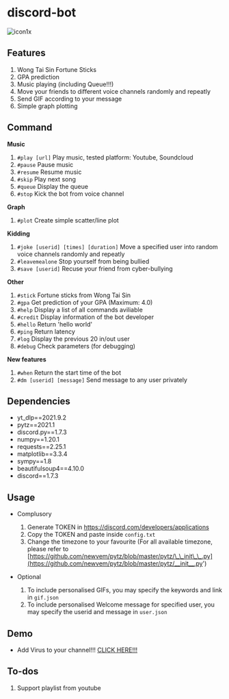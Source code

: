 # discord-bot
![icon1x](https://user-images.githubusercontent.com/24566737/132656284-f0ff6571-631c-4cef-bed7-f575233cbf5f.png)

## Features
1. Wong Tai Sin Fortune Sticks
2. GPA prediction
3. Music playing (including Queue!!!)
4. Move your friends to different voice channels randomly and repeatly
5. Send GIF according to your message
6. Simple graph plotting

## Command

**Music**
1. `#play [url]` Play music, tested platform: Youtube, Soundcloud
2. `#pause` Pause music
3. `#resume` Resume music
4. `#skip` Play next song
5. `#queue` Display the queue
6. `#stop` Kick the bot from voice channel
    
**Graph**
1. `#plot` Create simple scatter/line plot
    
**Kidding**
1. `#joke [userid] [times] [duration]` Move a specified user into random voice channels randomly and repeatly
2. `#leavemealone` Stop yourself from being bullied
3. `#save [userid]` Recuse your friend from cyber-bullying

**Other**
1. `#stick` Fortune sticks from Wong Tai Sin
2. `#gpa` Get prediction of your GPA (Maximum: 4.0)
3. `#help` Display a list of all commands aviliable
4. `#credit` Display information of the bot developer
5. `#hello` Return 'hello world'
6. `#ping` Return latency
7. `#log` Display the previous 20 in/out user
8. `#debug` Check parameters (for debugging)

**New features**
1. `#when` Return the start time of the bot
2. `#dm [userid] [message]` Send message to any user privately

## Dependencies
- yt_dlp==2021.9.2
- pytz==2021.1
- discord.py==1.7.3
- numpy==1.20.1
- requests==2.25.1
- matplotlib==3.3.4
- sympy==1.8
- beautifulsoup4==4.10.0
- discord==1.7.3

## Usage
- Complusory
  
  1. Generate TOKEN in https://discord.com/developers/applications
  2. Copy the TOKEN and paste inside `config.txt`
  3. Change the timezone to your favourite (For all available timezone, please refer to [https://github.com/newvem/pytz/blob/master/pytz/\_\_init\_\_.py](https://github.com/newvem/pytz/blob/master/pytz/__init__.py')

- Optional
   1. To include personalised GIFs, you may specify the keywords and link in `gif.json`
   2. To include personalised Welcome message for specified user, you may specify the userid and message in `user.json`

## Demo

- Add Virus to your channel!!! [CLICK HERE!!!](https://discord.com/oauth2/authorize?client_id=885452084269424660&permissions=8&scope=bot)

## To-dos
1. Support playlist from youtube
